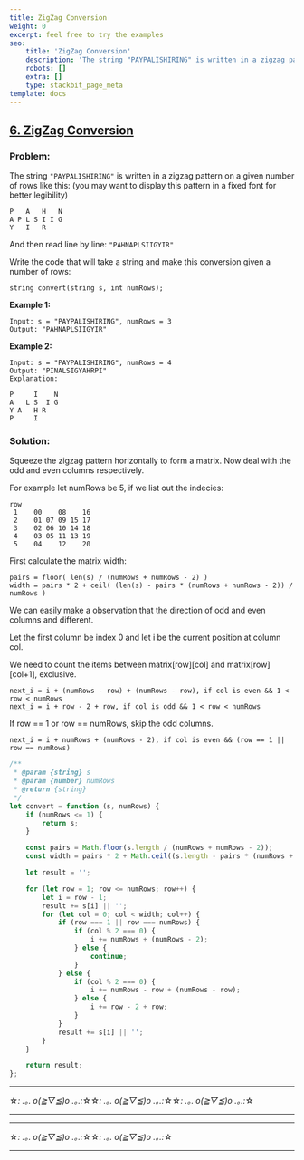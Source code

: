 ```yaml
---
title: ZigZag Conversion
weight: 0
excerpt: feel free to try the examples
seo:
    title: 'ZigZag Conversion'
    description: 'The string "PAYPALISHIRING" is written in a zigzag pattern on a given number of rows like this'
    robots: []
    extra: []
    type: stackbit_page_meta
template: docs
---
```



## [6. ZigZag Conversion](https://leetcode.com/problems/zigzag-conversion/description/)

### Problem:

The string `"PAYPALISHIRING"` is written in a zigzag pattern on a given number of rows like this: (you may want to display this pattern in a fixed font for better legibility)

```
P   A   H   N
A P L S I I G
Y   I   R
```

And then read line by line: `"PAHNAPLSIIGYIR"`

Write the code that will take a string and make this conversion given a number of rows:

```
string convert(string s, int numRows);
```

**Example 1:**

```
Input: s = "PAYPALISHIRING", numRows = 3
Output: "PAHNAPLSIIGYIR"
```

**Example 2:**

```
Input: s = "PAYPALISHIRING", numRows = 4
Output: "PINALSIGYAHRPI"
Explanation:

P     I    N
A   L S  I G
Y A   H R
P     I
```

### Solution:

Squeeze the zigzag pattern horizontally to form a matrix. Now deal with the odd and even columns respectively.

For example let numRows be 5, if we list out the indecies:

```
row
 1    00    08    16
 2    01 07 09 15 17
 3    02 06 10 14 18
 4    03 05 11 13 19
 5    04    12    20
```

First calculate the matrix width:

```
pairs = floor( len(s) / (numRows + numRows - 2) )
width = pairs * 2 + ceil( (len(s) - pairs * (numRows + numRows - 2)) / numRows )
```

We can easily make a observation that the direction of odd and even columns and different.

Let the first column be index 0 and let i be the current position at column col.

We need to count the items between matrix[row][col] and matrix[row][col+1], exclusive.

```
next_i = i + (numRows - row) + (numRows - row), if col is even && 1 < row < numRows
next_i = i + row - 2 + row, if col is odd && 1 < row < numRows
```

If row == 1 or row == numRows, skip the odd columns.

```
next_i = i + numRows + (numRows - 2), if col is even && (row == 1 || row == numRows)
```

```js
/**
 * @param {string} s
 * @param {number} numRows
 * @return {string}
 */
let convert = function (s, numRows) {
    if (numRows <= 1) {
        return s;
    }

    const pairs = Math.floor(s.length / (numRows + numRows - 2));
    const width = pairs * 2 + Math.ceil((s.length - pairs * (numRows + numRows - 2)) / numRows);

    let result = '';

    for (let row = 1; row <= numRows; row++) {
        let i = row - 1;
        result += s[i] || '';
        for (let col = 0; col < width; col++) {
            if (row === 1 || row === numRows) {
                if (col % 2 === 0) {
                    i += numRows + (numRows - 2);
                } else {
                    continue;
                }
            } else {
                if (col % 2 === 0) {
                    i += numRows - row + (numRows - row);
                } else {
                    i += row - 2 + row;
                }
            }
            result += s[i] || '';
        }
    }

    return result;
};
```

---

☆*: .｡. o(≧▽≦)o .｡.:*☆☆*: .｡. o(≧▽≦)o .｡.:*☆☆*: .｡. o(≧▽≦)o .｡.:*☆

---

---

☆*: .｡. o(≧▽≦)o .｡.:*☆☆*: .｡. o(≧▽≦)o .｡.:*☆

---
